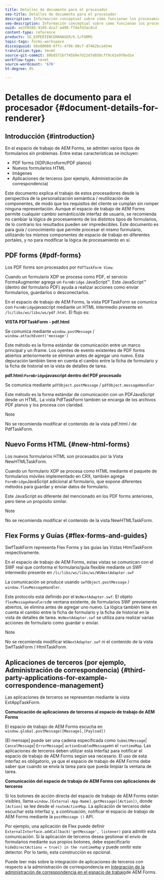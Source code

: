 ```yaml
---
title: Detalles de documento para el procesador
seo-title: Detalles de documento para el procesador
description: Información conceptual sobre cómo funcionan los procesamientos en el espacio de trabajo de AEM Forms para procesar los distintos tipos de archivo y formulario admitidos.
seo-description: Información conceptual sobre cómo funcionan los procesamientos en el espacio de trabajo de AEM Forms para procesar los distintos tipos de archivo y formulario admitidos.
uuid: ae3f0585-9105-4ca7-a490-ffdefd3ac8cd
content-type: reference
products: SG_EXPERIENCEMANAGER/6.5/FORMS
topic-tags: forms-workspace
discoiquuid: b6e88080-6ffc-4796-98c7-d7462bca454e
translation-type: tm+mt
source-git-commit: 80b8571bf745b9e7d22d7d858cff9c62e9f8ed1e
workflow-type: tm+mt
source-wordcount: '676'
ht-degree: 0%

---
```



# Detalles de documento para el procesador {#document-details-for-renderer}

## Introducción {#introduction}

En el espacio de trabajo de AEM Forms, se admiten varios tipos de formularios sin problemas. Entre estas características se incluyen:

* PDF forms (XDP/Acroform/PDF planos)
* Nuevos formularios HTML
* Imágenes
* Aplicaciones de terceros (por ejemplo, Administración de correspondencia)

Este documento explica el trabajo de estos procesadores desde la perspectiva de la personalización semántica / reutilización de componentes, de modo que los requisitos del cliente se cumplan sin romper ninguna representación. Aunque el espacio de trabajo de AEM Forms permite cualquier cambio semántico/de interfaz de usuario, se recomienda no cambiar la lógica de procesamiento de los distintos tipos de formularios, de lo contrario los resultados pueden ser impredecibles. Este documento es para guía / conocimiento que permite procesar el mismo formulario, utilizando los mismos componentes de espacio de trabajo en diferentes portales, y no para modificar la lógica de procesamiento en sí.

## PDF forms {#pdf-forms}

Los PDF forms son procesados por `PdfTaskForm View`.

Cuando un formulario XDP se procesa como PDF, el servicio FormsAugmenter agrega un `FormBridge` JavaScript™. Este JavaScript™ (dentro del formulario PDF) ayuda a realizar acciones como enviar formularios, guardarlos o desconectarlos.

En el espacio de trabajo de AEM Forms, la vista PDFTaskForm se comunica con `FormBridge`javascript mediante un HTML intermedio presente en `/lc/libs/ws/libs/ws/pdf.html`. El flujo es:

**VISTA PDFTaskForm - pdf.html**

Se comunica mediante `window.postMessage` / `window.attachEvent('message')`

Este método es la forma estándar de comunicación entre un marco principal y un iframe. Los oyentes de evento existentes de PDF forms abiertos anteriormente se eliminan antes de agregar uno nuevo. Esta depuración también tiene en cuenta el cambio entre la ficha de formulario y la ficha de historial en la vista de detalles de tarea.

**pdf.html:`FormBridge`javascript dentro del PDF procesado**

Se comunica mediante `pdfObject.postMessage` / `pdfObject.messageHandler`

Este método es la forma estándar de comunicación con un PDFJavaScript desde un HTML. La vista PdfTaskForm también se encarga de los archivos PDF planos y los procesa con claridad.

>[!NOTE]
>
>No se recomienda modificar el contenido de la vista pdf.html / de PdfTaskForm.

## Nuevo Forms HTML {#new-html-forms}

Los nuevos formularios HTML son procesados por la Vista NewHTMLTaskForm.

Cuando un formulario XDP se procesa como HTML mediante el paquete de formularios móviles implementado en CRX, también agrega `FormBridge`JavaScript adicional al formulario, que expone diferentes métodos para guardar y enviar datos de formulario.

Este JavaScript es diferente del mencionado en los PDF forms anteriores, pero tiene un propósito similar.

>[!NOTE]
>
>No se recomienda modificar el contenido de la vista NewHTMLTaskForm.

## Flex Forms y Guías {#flex-forms-and-guides}

SwfTaskForm representa Flex Forms y las guías las Vistas HtmlTaskForm respectivamente.

En el espacio de trabajo de AEM Forms, estas vistas se comunican con el SWF real que conforma el formulario/guía flexible mediante un SWF intermedio presente en `/lc/libs/ws/libs/ws/WSNextAdapter.swf`

La comunicación se produce usando `swfObject.postMessage` / `window.flexMessageHandler`.

Este protocolo está definido por el `WsNextAdapter.swf`. El objeto `flexMessageHandlers`de ventana existente, de formularios SWF previamente abiertos, se elimina antes de agregar uno nuevo. La lógica también tiene en cuenta el cambio entre la ficha de formulario y la ficha de historial en la vista de detalles de tarea. `WsNextAdapter.swf` se utiliza para realizar varias acciones de formulario como guardar o enviar.

>[!NOTE]
>
>No se recomienda modificar `WSNextAdapter.swf` ni el contenido de la vista SwfTaskForm / HtmlTaskForm.

## Aplicaciones de terceros (por ejemplo, Administración de correspondencia) {#third-party-applications-for-example-correspondence-management}

Las aplicaciones de terceros se representan mediante la vista ExtAppTaskForm.

**Comunicación de aplicaciones de terceros al espacio de trabajo de AEM Forms**

El espacio de trabajo de AEM Forms escucha en `window.global.postMessage([Message],[Payload])`

[El mensaje] puede ser una cadena especificada como `SubmitMessage`| `CancelMessage`| `ErrorMessage`| `actionEnabledMessage`en el `runtimeMap`. Las aplicaciones de terceros deben utilizar esta interfaz para notificar el espacio de trabajo de AEM Forms según sea necesario. El uso de esta interfaz es obligatorio, ya que el espacio de trabajo de AEM Forms debe saber que cuando se envía la tarea para que pueda limpiar la ventana de tarea.

**Comunicación del espacio de trabajo de AEM Forms con aplicaciones de terceros**

Si los botones de acción directa del espacio de trabajo de AEM Forms están visibles, llama `window.[External-App-Name].getMessage([Action])`, donde `[Action]` se lee desde el `routeActionMap`. La aplicación de terceros debe escuchar esta interfaz y, a continuación, notificar el espacio de trabajo de AEM Forms mediante la `postMessage ()` API.

Por ejemplo, una aplicación de Flex puede definir `ExternalInterface.addCallback('getMessage', listener)` para admitir esta comunicación. Si la aplicación de terceros desea gestionar el envío de formularios mediante sus propios botones, debe especificarlo `hideDirectActions = true() in the runtimeMap` y puede omitir este detector. Por lo tanto, esta construcción es opcional.

Puede leer más sobre la integración de aplicaciones de terceros con respecto a la administración de correspondencia en [Integración de la administración de correspondencia en el espacio de trabajo](/help/forms/using/integrating-correspondence-management-html-workspace.md)de AEM Forms.
